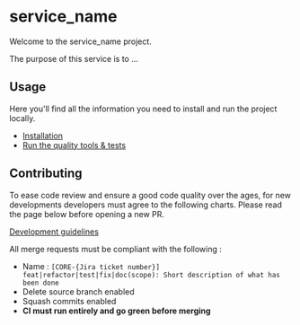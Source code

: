 # service_name

Welcome to the service_name project.

The purpose of this service is to ...

## Usage
Here you'll find all the information you need to install and run the project locally.

* [Installation](./docs/usage/installation.md)
* [Run the quality tools & tests](./docs/usage/quality_test_tools.md)

## Contributing
To ease code review and ensure a good code quality over the ages, for new developments developers must agree to the following charts.
Please read the page below before opening a new PR.

[Development guidelines](./docs/dev/guidelines.md)

All merge requests must be compliant with the following :
* Name : `[CORE-{Jira ticket number}] feat|refactor|test|fix|doc(scope): Short description of what has been done`
* Delete source branch enabled
* Squash commits enabled
* **CI must run entirely and go green before merging**
